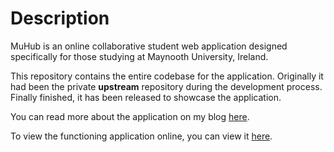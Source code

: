 # Description

MuHub is an online collaborative student web application designed specifically for those studying at Maynooth University, Ireland.

This repository contains the entire codebase for the application. Originally it had been the private **upstream** repository during the development process. Finally finished, it has been released to showcase the application.

You can read more about the application on my blog [here](http://www.gregorykelleher.com/blog/angularjs_project).

To view the functioning application online, you can view it [here](cs353-project.firebaseapp.com).
